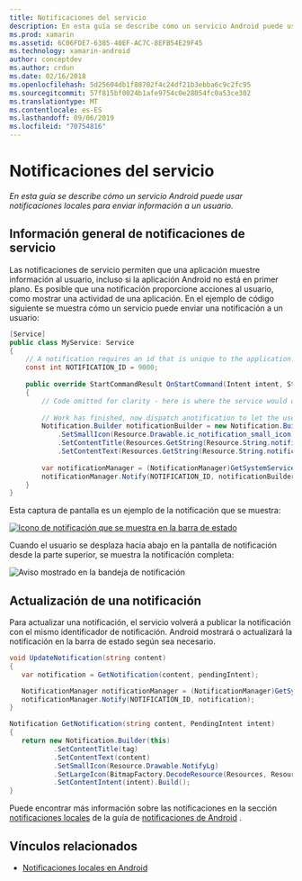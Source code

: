 ```yaml
---
title: Notificaciones del servicio
description: En esta guía se describe cómo un servicio Android puede usar notificaciones locales para enviar información a un usuario.
ms.prod: xamarin
ms.assetid: 6C06FDE7-6385-40EF-AC7C-8EFB54E29F45
ms.technology: xamarin-android
author: conceptdev
ms.author: crdun
ms.date: 02/16/2018
ms.openlocfilehash: 5d25604db1f88702f4c24df21b3ebba6c9c2fc95
ms.sourcegitcommit: 57f815bf0024b1afe9754c0e28054fc0a53ce302
ms.translationtype: MT
ms.contentlocale: es-ES
ms.lasthandoff: 09/06/2019
ms.locfileid: "70754816"
---
```

# <a name="service-notifications"></a>Notificaciones del servicio

_En esta guía se describe cómo un servicio Android puede usar notificaciones locales para enviar información a un usuario._

## <a name="service-notifications-overview"></a>Información general de notificaciones de servicio

Las notificaciones de servicio permiten que una aplicación muestre información al usuario, incluso si la aplicación Android no está en primer plano. Es posible que una notificación proporcione acciones al usuario, como mostrar una actividad de una aplicación. En el ejemplo de código siguiente se muestra cómo un servicio puede enviar una notificación a un usuario:

```csharp
[Service]
public class MyService: Service 
{
    // A notification requires an id that is unique to the application.
    const int NOTIFICATION_ID = 9000;
    
    public override StartCommandResult OnStartCommand(Intent intent, StartCommandFlags flags, int startId)
    {
        // Code omitted for clarity - here is where the service would do something.
    
        // Work has finished, now dispatch anotification to let the user know.
        Notification.Builder notificationBuilder = new Notification.Builder(this)
            .SetSmallIcon(Resource.Drawable.ic_notification_small_icon)
            .SetContentTitle(Resources.GetString(Resource.String.notification_content_title))
            .SetContentText(Resources.GetString(Resource.String.notification_content_text));
        
        var notificationManager = (NotificationManager)GetSystemService(NotificationService);
        notificationManager.Notify(NOTIFICATION_ID, notificationBuilder.Build());
    }
}
```

Esta captura de pantalla es un ejemplo de la notificación que se muestra:

[![Icono de notificación que se muestra en la barra de estado](service-notifications-images/01-notification-sml.png)](service-notifications-images/01-notification.png#lightbox)

Cuando el usuario se desplaza hacia abajo en la pantalla de notificación desde la parte superior, se muestra la notificación completa:

![Aviso mostrado en la bandeja de notificación](service-notifications-images/02-fullnotification.png)

## <a name="updating-a-notification"></a>Actualización de una notificación

Para actualizar una notificación, el servicio volverá a publicar la notificación con el mismo identificador de notificación. Android mostrará o actualizará la notificación en la barra de estado según sea necesario.

```csharp 
void UpdateNotification(string content)
{
   var notification = GetNotification(content, pendingIntent);

   NotificationManager notificationManager = (NotificationManager)GetSystemService(Context.NotificationService);
   notificationManager.Notify(NOTIFICATION_ID, notification);
}

Notification GetNotification(string content, PendingIntent intent)
{
   return new Notification.Builder(this)
           .SetContentTitle(tag)
           .SetContentText(content)
           .SetSmallIcon(Resource.Drawable.NotifyLg)
           .SetLargeIcon(BitmapFactory.DecodeResource(Resources, Resource.Drawable.Icon))
           .SetContentIntent(intent).Build();
}
```

Puede encontrar más información sobre las notificaciones en la sección [notificaciones locales](~/android/app-fundamentals/notifications/local-notifications.md) de la guía de [notificaciones de Android](~/android/app-fundamentals/notifications/index.md) .

## <a name="related-links"></a>Vínculos relacionados

- [Notificaciones locales en Android](~/android/app-fundamentals/notifications/local-notifications.md)
